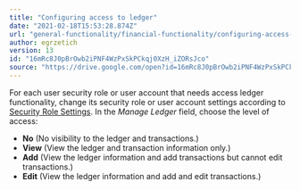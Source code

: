 ```yaml
---
title: "Configuring access to ledger"
date: "2021-02-18T15:53:28.874Z"
url: "general-functionality/financial-functionality/configuring-access-to-ledger.html"
author: egrzetich
version: 13
id: "16mRc8J0pBrOwb2iPNF4WzPxSkPCkqj0XzH_iZORsJco"
source: "https://drive.google.com/open?id=16mRc8J0pBrOwb2iPNF4WzPxSkPCkqj0XzH_iZORsJco"
---
```

For each user security role or user account that needs access ledger functionality, change its security role or user account settings according to [Security Role Settings](../system-administration/security/security-role-settings.html). In the *Manage Ledger* field, choose the level of access:

* <strong>No</strong> (No visibility to the ledger and transactions.)
* <strong>View</strong> (View the ledger and transaction information only.)
* <strong>Add</strong> (View the ledger information and add transactions but cannot edit transactions.)
* <strong>Edit</strong> (View the ledger information and add and edit transactions.)
